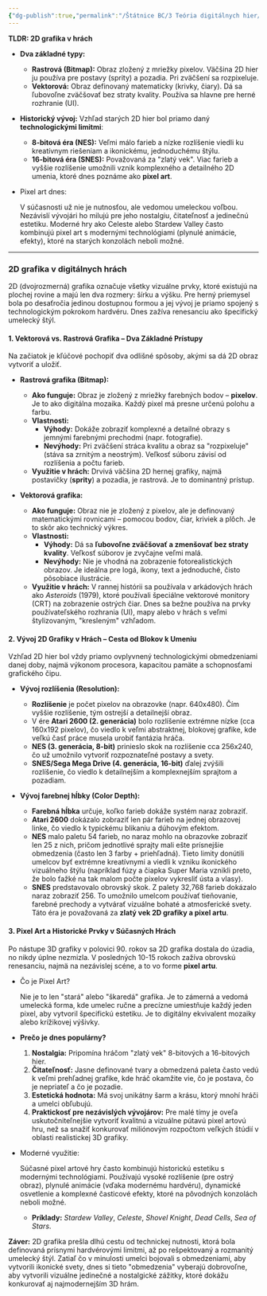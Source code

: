 ```yaml
---
{"dg-publish":true,"permalink":"/Štátnice BC/3 Teória digitálnych hier/27 2D Grafika/","created":"2025-06-20T23:47:28.023+02:00","updated":"2025-06-28T19:47:39.947+02:00"}
---
```


**TLDR: 2D grafika v hrách**

- **Dva základné typy:**
    
    - **Rastrová (Bitmap):** Obraz zložený z mriežky pixelov. Väčšina 2D hier ju používa pre postavy (sprity) a pozadia. Pri zväčšení sa rozpixeluje.
    - **Vektorová:** Obraz definovaný matematicky (krivky, čiary). Dá sa ľubovoľne zväčšovať bez straty kvality. Používa sa hlavne pre herné rozhranie (UI).
- **Historický vývoj:** Vzhľad starých 2D hier bol priamo daný **technologickými limitmi**:
    
    - **8-bitová éra (NES):** Veľmi málo farieb a nízke rozlíšenie viedli ku kreatívnym riešeniam a ikonickému, jednoduchému štýlu.
    - **16-bitová éra (SNES):** Považovaná za "zlatý vek". Viac farieb a vyššie rozlíšenie umožnili vznik komplexného a detailného 2D umenia, ktoré dnes poznáme ako **pixel art**.
- Pixel art dnes:
    
    V súčasnosti už nie je nutnosťou, ale vedomou umeleckou voľbou. Nezávislí vývojári ho milujú pre jeho nostalgiu, čitateľnosť a jedinečnú estetiku. Moderné hry ako Celeste alebo Stardew Valley často kombinujú pixel art s modernými technológiami (plynulé animácie, efekty), ktoré na starých konzolách neboli možné.

---

### **2D grafika v digitálnych hrách**

2D (dvojrozmerná) grafika označuje všetky vizuálne prvky, ktoré existujú na plochej rovine a majú len dva rozmery: šírku a výšku. Pre herný priemysel bola po desaťročia jedinou dostupnou formou a jej vývoj je priamo spojený s technologickým pokrokom hardvéru. Dnes zažíva renesanciu ako špecifický umelecký štýl.

#### **1. Vektorová vs. Rastrová Grafika – Dva Základné Prístupy**

Na začiatok je kľúčové pochopiť dva odlišné spôsoby, akými sa dá 2D obraz vytvoriť a uložiť.

- **Rastrová grafika (Bitmap):**
    
    - **Ako funguje:** Obraz je zložený z mriežky farebných bodov – **pixelov**. Je to ako digitálna mozaika. Každý pixel má presne určenú polohu a farbu.
    - **Vlastnosti:**
        - **Výhody:** Dokáže zobraziť komplexné a detailné obrazy s jemnými farebnými prechodmi (napr. fotografie).
        - **Nevýhody:** Pri zväčšení stráca kvalitu a obraz sa "rozpixeluje" (stáva sa zrnitým a neostrým). Veľkosť súboru závisí od rozlíšenia a počtu farieb.
    - **Využitie v hrách:** Drvivá väčšina 2D hernej grafiky, najmä postavičky (**sprity**) a pozadia, je rastrová. Je to dominantný prístup.
- **Vektorová grafika:**
    
    - **Ako funguje:** Obraz nie je zložený z pixelov, ale je definovaný matematickými rovnicami – pomocou bodov, čiar, kriviek a plôch. Je to skôr ako technický výkres.
    - **Vlastnosti:**
        - **Výhody:** Dá sa **ľubovoľne zväčšovať a zmenšovať bez straty kvality**. Veľkosť súborov je zvyčajne veľmi malá.
        - **Nevýhody:** Nie je vhodná na zobrazenie fotorealistických obrazov. Je ideálna pre logá, ikony, text a jednoduché, čisto pôsobiace ilustrácie.
    - **Využitie v hrách:** V rannej histórii sa používala v arkádových hrách ako _Asteroids_ (1979), ktoré používali špeciálne vektorové monitory (CRT) na zobrazenie ostrých čiar. Dnes sa bežne používa na prvky používateľského rozhrania (UI), mapy alebo v hrách s veľmi štylizovaným, "kresleným" vzhľadom.

#### **2. Vývoj 2D Grafiky v Hrách – Cesta od Blokov k Umeniu**

Vzhľad 2D hier bol vždy priamo ovplyvnený technologickými obmedzeniami danej doby, najmä výkonom procesora, kapacitou pamäte a schopnosťami grafického čipu.

- **Vývoj rozlíšenia (Resolution):**
    
    - **Rozlíšenie** je počet pixelov na obrazovke (napr. 640x480). Čím vyššie rozlíšenie, tým ostrejší a detailnejší obraz.
    - V ére **Atari 2600 (2. generácia)** bolo rozlíšenie extrémne nízke (cca 160x192 pixelov), čo viedlo k veľmi abstraktnej, blokovej grafike, kde veľkú časť práce musela urobiť fantázia hráča.
    - **NES (3. generácia, 8-bit)** prinieslo skok na rozlíšenie cca 256x240, čo už umožnilo vytvoriť rozpoznateľné postavy a svety.
    - **SNES/Sega Mega Drive (4. generácia, 16-bit)** ďalej zvýšili rozlíšenie, čo viedlo k detailnejším a komplexnejším sprajtom a pozadiam.
- **Vývoj farebnej hĺbky (Color Depth):**
    
    - **Farebná hĺbka** určuje, koľko farieb dokáže systém naraz zobraziť.
    - **Atari 2600** dokázalo zobraziť len pár farieb na jednej obrazovej linke, čo viedlo k typickému blikaniu a dúhovým efektom.
    - **NES** malo paletu 54 farieb, no naraz mohlo na obrazovke zobraziť len 25 z nich, pričom jednotlivé sprajty mali ešte prísnejšie obmedzenia (často len 3 farby + priehľadná). Tieto limity donútili umelcov byť extrémne kreatívnymi a viedli k vzniku ikonického vizuálneho štýlu (napríklad fúzy a čiapka Super Maria vznikli preto, že bolo ťažké na tak malom počte pixelov vykresliť ústa a vlasy).
    - **SNES** predstavovalo obrovský skok. Z palety 32,768 farieb dokázalo naraz zobraziť 256. To umožnilo umelcom používať tieňovanie, farebné prechody a vytvárať vizuálne bohaté a atmosferické svety. Táto éra je považovaná za **zlatý vek 2D grafiky a pixel artu**.

#### **3. Pixel Art a Historické Prvky v Súčasných Hrách**

Po nástupe 3D grafiky v polovici 90. rokov sa 2D grafika dostala do úzadia, no nikdy úplne nezmizla. V posledných 10-15 rokoch zažíva obrovskú renesanciu, najmä na nezávislej scéne, a to vo forme **pixel artu**.

- Čo je Pixel Art?
    
    Nie je to len "stará" alebo "škaredá" grafika. Je to zámerná a vedomá umelecká forma, kde umelec ručne a precízne umiestňuje každý jeden pixel, aby vytvoril špecifickú estetiku. Je to digitálny ekvivalent mozaiky alebo krížikovej výšivky.
    
- **Prečo je dnes populárny?**
    
    1. **Nostalgia:** Pripomína hráčom "zlatý vek" 8-bitových a 16-bitových hier.
    2. **Čitateľnosť:** Jasne definované tvary a obmedzená paleta často vedú k veľmi prehľadnej grafike, kde hráč okamžite vie, čo je postava, čo je nepriateľ a čo je pozadie.
    3. **Estetická hodnota:** Má svoj unikátny šarm a krásu, ktorý mnohí hráči a umelci obľubujú.
    4. **Praktickosť pre nezávislých vývojárov:** Pre malé tímy je oveľa uskutočniteľnejšie vytvoriť kvalitnú a vizuálne pútavú pixel artovú hru, než sa snažiť konkurovať miliónovým rozpočtom veľkých štúdií v oblasti realistickej 3D grafiky.
- Moderné využitie:
    
    Súčasné pixel artové hry často kombinujú historickú estetiku s modernými technológiami. Používajú vysoké rozlíšenie (pre ostrý obraz), plynulé animácie (vďaka modernému hardvéru), dynamické osvetlenie a komplexné časticové efekty, ktoré na pôvodných konzolách neboli možné.
    
    - **Príklady:** _Stardew Valley_, _Celeste_, _Shovel Knight_, _Dead Cells_, _Sea of Stars_.

**Záver:** 2D grafika prešla dlhú cestu od technickej nutnosti, ktorá bola definovaná prísnymi hardvérovými limitmi, až po rešpektovaný a rozmanitý umelecký štýl. Zatiaľ čo v minulosti umelci bojovali s obmedzeniami, aby vytvorili ikonické svety, dnes si tieto "obmedzenia" vyberajú dobrovoľne, aby vytvorili vizuálne jedinečné a nostalgické zážitky, ktoré dokážu konkurovať aj najmodernejším 3D hrám.
